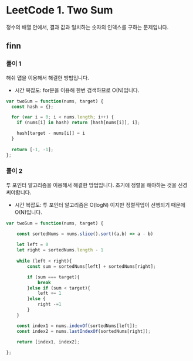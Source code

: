 # LeetCode 1. Two Sum

정수의 배열 안에서, 결과 값과 일치하는 숫자의 인덱스를 구하는 문제입니다.

## finn

### 풀이 1

해쉬 맵을 이용해서 해결한 방법입니다.
- 시간 복잡도: for문을 이용해 한번 검색하므로 O(N)입니다.

```js
var twoSum = function(nums, target) {
  const hash = {};

  for (var i = 0; i < nums.length; i++) {
    if (nums[i] in hash) return [hash[nums[i]], i];

    hash[target - nums[i]] = i
  }
  
  return [-1, -1];
};

```

### 풀이 2

투 포인터 알고리즘을 이용해서 해결한 방법입니다.
초기에 정렬을 해야하는 것을 신경써야합니다.
- 시간 복잡도: 투 포인터 알고리즘은 O(logN) 이지만 정렬작업이 선행되기 때문에 O(N)입니다.


```js
var twoSum = function(nums, target) {

    const sortedNums = nums.slice().sort((a,b) => a - b)
    
    let left = 0
    let right = sortedNums.length - 1
    
    while (left < right){
        const sum = sortedNums[left] + sortedNums[right];

        if (sum === target){
            break
        }else if (sum < target){
            left += 1
        }else {           
            right -=1
        }
    }

    const index1 = nums.indexOf(sortedNums[left]);
    const index2 = nums.lastIndexOf(sortedNums[right]);

    return [index1, index2];
    
};
```
